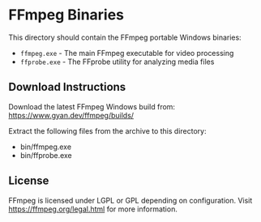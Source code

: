 # FFmpeg Binaries

This directory should contain the FFmpeg portable Windows binaries:

- `ffmpeg.exe` - The main FFmpeg executable for video processing
- `ffprobe.exe` - The FFprobe utility for analyzing media files

## Download Instructions

Download the latest FFmpeg Windows build from:
https://www.gyan.dev/ffmpeg/builds/

Extract the following files from the archive to this directory:
- bin/ffmpeg.exe
- bin/ffprobe.exe

## License

FFmpeg is licensed under LGPL or GPL depending on configuration.
Visit https://ffmpeg.org/legal.html for more information.
